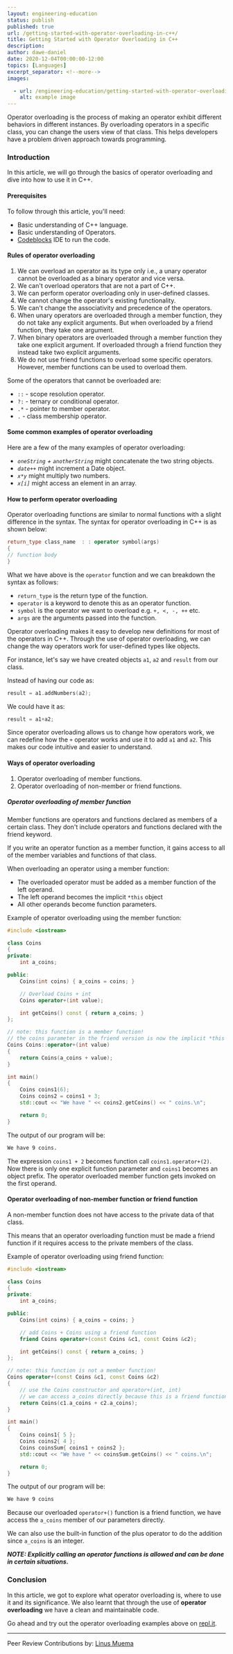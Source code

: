 ```yaml
---
layout: engineering-education
status: publish
published: true
url: /getting-started-with-operator-overloading-in-c++/
title: Getting Started with Operator Overloading in C++
description:
author: dawe-daniel
date: 2020-12-04T00:00:00-12:00
topics: [Languages]
excerpt_separator: <!--more-->
images:

  - url: /engineering-education/getting-started-with-operator-overloading-in-c++/hero.jpg
    alt: example image
---
```

Operator overloading is the process of making an operator exhibit different behaviors in different instances. By overloading operators in a specific class, you can change the users view of that class. This helps developers have a problem driven approach towards programming.
<!--more-->
### Introduction
In this article, we will go through the basics of operator overloading and dive into how to use it in C++.

#### Prerequisites
To follow through this article, you'll need:
- Basic understanding of C++ language.
- Basic understanding of Operators.
- [Codeblocks](http://www.codeblocks.org/downloads) IDE to run the code.

#### Rules of operator overloading
1. We can overload an operator as its type only i.e., a unary operator cannot be overloaded as a binary operator and vice versa.
2. We can't overload operators that are not a part of C++.
3. We can perform operator overloading only in user-defined classes.
4. We cannot change the operator's existing functionality.
5. We can't change the associativity and precedence of the operators.
6. When unary operators are overloaded through a member function, they do not take any explicit arguments. But when overloaded by a friend function, they take one argument.
7. When binary operators are overloaded through a member function they take one explicit argument. If overloaded through a friend function they instead take two explicit arguments.
8. We do not use friend functions to overload some specific operators. However, member functions can be used to overload them.

Some of the operators that cannot be overloaded are:
- `::` - scope resolution operator.
- `?:` - ternary or conditional operator.
- `.*` - pointer to member operator.
- `.` - class membership operator.

#### Some common examples of operator overloading
Here are a few of the many examples of operator overloading:
- *`oneString` + `anotherString`* might concatenate the two string objects.
- *`date++`* might increment a Date object.
- *`x*y`* might multiply two numbers.
- *`x[i]`* might access an element in an array.

#### How to perform operator overloading
Operator overloading functions are similar to normal functions with a slight difference in the syntax. The syntax for operator overloading in C++ is as shown below:

```c++
return_type class_name  : : operator symbol(args)  
{  
// function body
}   
```

What we have above is the `operator` function and we can breakdown the syntax as follows:

- `return_type` is the return type of the function.
- `operator` is a keyword to denote this as an operator function.
- `symbol` is the operator we want to overload e.g. `+, <, -, ++` etc.
- `args` are the arguments passed into the function.

Operator overloading makes it easy to develop new definitions for most of the operators in C++. Through the use of operator overloading, we can change the way operators work for user-defined types like objects.

 For instance, let's say we have created objects `a1`, `a2` and `result` from our class.

 Instead of having our code as:

 ```c++
 result = a1.addNumbers(a2);
 ```

We could have it as:

```c++
result = a1+a2;
```

Since operator overloading allows us to change how operators work, we can redefine how the `+` operator works and use it to add `a1` and `a2`. This makes our code intuitive and easier to understand.

#### Ways of operator overloading
1. Operator overloading of member functions.
2. Operator overloading of non-member or friend functions.

##### Operator overloading of member function
Member functions are operators and functions declared as members of a certain class. They don't include operators and functions declared with the friend keyword.

If you write an operator function as a member function, it gains access to all of the member variables and functions of that class.

When overloading an operator using a member function:
- The overloaded operator must be added as a member function of the left operand.
- The left operand becomes the implicit `*this` object
- All other operands become function parameters.

Example of operator overloading using the member function:

```C++
#include <iostream>

class Coins
{
private:
    int a_coins;

public:
    Coins(int coins) { a_coins = coins; }

    // Overload Coins + int
    Coins operator+(int value);

    int getCoins() const { return a_coins; }
};

// note: this function is a member function!
// the coins parameter in the friend version is now the implicit *this parameter
Coins Coins::operator+(int value)
{
    return Coins(a_coins + value);
}

int main()
{
	Coins coins1(6);
	Coins coins2 = coins1 + 3;
	std::cout << "We have " << coins2.getCoins() << " coins.\n";

	return 0;
}
```

The output of our program will be:

```bash
We have 9 coins.
```

The expression `coins1 + 2` becomes function call `coins1.operator+(2)`. Now there is only one explicit function parameter and `coins1` becomes an object prefix. The operator overloaded member function gets invoked on the first operand.

#### Operator overloading of non-member function or friend function
A non-member function does not have access to the private data of that class.

This means that an operator overloading function must be made a friend function if it requires access to the private members of the class.

Example of operator overloading using friend function:

```C++
#include <iostream>

class Coins
{
private:
	int a_coins;

public:
	Coins(int coins) { a_coins = coins; }

	// add Coins + Coins using a friend function
	friend Coins operator+(const Coins &c1, const Coins &c2);

	int getCoins() const { return a_coins; }
};

// note: this function is not a member function!
Coins operator+(const Coins &c1, const Coins &c2)
{
	// use the Coins constructor and operator+(int, int)
	// we can access a_coins directly because this is a friend function
	return Coins(c1.a_coins + c2.a_coins);
}

int main()
{
	Coins coins1{ 5 };
	Coins coins2{ 4 };
	Coins coinsSum{ coins1 + coins2 };
	std::cout << "We have " << coinsSum.getCoins() << " coins.\n";

	return 0;
}
```

The output of our program will be:

```bash
We have 9 coins
```

Because our overloaded `operator+()` function is a friend function, we have access the `a_coins` member of our parameters directly.

We can also use the built-in function of the plus operator to do the addition since `a_coins` is an integer.

***NOTE: Explicitly calling an operator functions is allowed and can be done in certain situations.***

### Conclusion
In this article, we got to explore what operator overloading is, where to use it and its significance. We also learnt that through the use of **operator overloading** we have a clean and maintainable code.

Go ahead and try out the operator overloading examples above on  [repl.it](https://repl.it/@Dawe7/operator-overloading-using-member-functions).

---
Peer Review Contributions by: [Linus Muema](/engineering-education/authors/linus-muema/)
